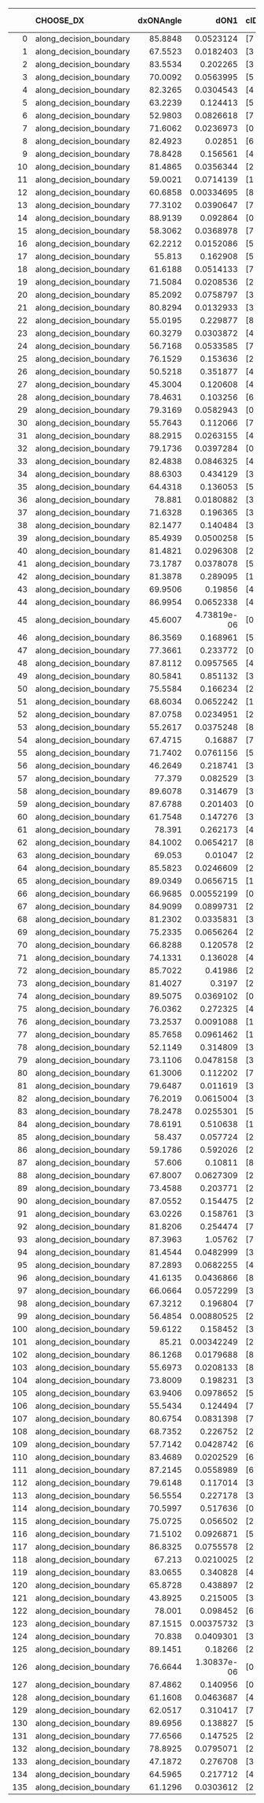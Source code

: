 |     | CHOOSE_DX               |   dxONAngle |        dON1 | cIDON1   |   dON_patch_1 |   nTON |         dON |   dxOFFAngle |       dOFF1 | cIDOFF1   |   dOFF_patch_1 |   nTOFF |        dOFF | SUCCESS   |   nExp |   dual_point_id |   subpoint_time_seconds |   total_execution_time |        logp |        dOFF/dON | Vote dOFF>dON   |
|----:|:------------------------|------------:|------------:|:---------|--------------:|-------:|------------:|-------------:|------------:|:----------|---------------:|--------:|------------:|:----------|-------:|----------------:|------------------------:|-----------------------:|------------:|----------------:|:----------------|
|   0 | along_decision_boundary |     85.8848 | 0.0523124   | [7 9]    |   0.0523124   |      1 | 0.0523124   |      79.0734 | 0.0170831   | [7 9]     |    0.0170831   |       1 | 0.0170831   | False     |      1 |               2 |                1.35354  |                1.74505 |  0          |     0.326559    | False           |
|   1 | along_decision_boundary |     67.5523 | 0.0182403   | [3 7]    |   0.0182403   |      1 | 0.0182403   |      68.449  | 0.107057    | [3 7]     |    0.107057    |       1 | 0.107057    | True      |      2 |               3 |                3.02605  |                4.77911 | -0.5        |     5.86928     | True            |
|   2 | along_decision_boundary |     83.5534 | 0.202265    | [3 7]    |   0.202265    |      1 | 0.202265    |      80.79   | 0.145052    | [3 7]     |    0.145052    |       1 | 0.145052    | False     |      3 |               4 |                5.59938  |               10.3834  | -0          |     0.717137    | False           |
|   3 | along_decision_boundary |     70.0092 | 0.0563995   | [5 9]    |   0.0563995   |      1 | 0.0563995   |      81.2018 | 0.253229    | [5 9]     |    0.253229    |       1 | 0.253229    | True      |      4 |               6 |                3.86039  |               14.2957  | -0.166667   |     4.48991     | True            |
|   4 | along_decision_boundary |     82.3265 | 0.0304543   | [4 8]    |   0.0304543   |      1 | 0.0304543   |      87.7473 | 0.729479    | [4 8]     |    0.729479    |       1 | 0.729479    | True      |      5 |               8 |                2.76726  |               17.1117  | -0          |    23.9533      | True            |
|   5 | along_decision_boundary |     63.2239 | 0.124413    | [5 7]    |   0.124413    |      1 | 0.124413    |      66.9182 | 0.0142109   | [5 7]     |    0.0142109   |       1 | 0.0142109   | False     |      6 |              11 |                2.71227  |               21.4604  | -0.1        |     0.114224    | False           |
|   6 | along_decision_boundary |     52.9803 | 0.0826618   | [7 9]    |   0.0826618   |      1 | 0.0826618   |      49.8653 | 0.0315742   | [7 9]     |    0.0315742   |       1 | 0.0315742   | False     |      7 |              13 |                2.6413   |               26.1949  | -0          |     0.381968    | False           |
|   7 | along_decision_boundary |     71.6062 | 0.0236973   | [0 1]    |   0.0236973   |      1 | 0.0236973   |      76.2773 | 0.13636     | [0 1]     |    0.13636     |       1 | 0.13636     | True      |      8 |              18 |                1.70852  |               32.226   | -0.0714286  |     5.75425     | True            |
|   8 | along_decision_boundary |     82.4923 | 0.02851     | [6 7]    |   0.02851     |      1 | 0.02851     |      77.2163 | 0.0304498   | [6 7]     |    0.0304498   |       1 | 0.0304498   | True      |      9 |              23 |                1.40133  |               33.7723  | -0          |     1.06804     | True            |
|   9 | along_decision_boundary |     78.8428 | 0.156561    | [4 6]    |   0.156561    |      1 | 0.156561    |      73.3303 | 0.0665316   | [4 6]     |    0.0665316   |       1 | 0.0665316   | False     |     10 |              24 |                2.68551  |               36.4628  | -0.0555556  |     0.424958    | False           |
|  10 | along_decision_boundary |     81.4865 | 0.0356344   | [2 5]    |   0.0356344   |      1 | 0.0356344   |      69.3532 | 0.183928    | [2 5]     |    0.183928    |       1 | 0.183928    | True      |     11 |              27 |                2.09721  |               38.6643  | -0          |     5.16153     | True            |
|  11 | along_decision_boundary |     59.0021 | 0.0714139   | [1 9]    |   0.0714139   |      1 | 0.0714139   |      58.2021 | 0.0244279   | [0 9]     |    0.0244279   |       1 | 0.0244279   | False     |     12 |              32 |                1.53166  |               43.6703  | -0.0454545  |     0.342061    | False           |
|  12 | along_decision_boundary |     60.6858 | 0.00334695  | [8 9]    |   0.00334695  |      1 | 0.00334695  |      69.6018 | 0.026164    | [8 9]     |    0.026164    |       1 | 0.026164    | True      |     13 |              33 |                1.4681   |               45.1448  | -0          |     7.81728     | True            |
|  13 | along_decision_boundary |     77.3102 | 0.0390647   | [7 9]    |   0.0390647   |      1 | 0.0390647   |      86.178  | 0.0737081   | [7 9]     |    0.0737081   |       1 | 0.0737081   | True      |     14 |              34 |                1.5253   |               46.6786  | -0.0384615  |     1.88682     | True            |
|  14 | along_decision_boundary |     88.9139 | 0.092864    | [0 7]    |   0.092864    |      1 | 0.092864    |      80.1838 | 0.00718712  | [0 7]     |    0.00718712  |       1 | 0.00718712  | False     |     15 |              35 |                1.16389  |               47.8495  | -0.142857   |     0.077394    | False           |
|  15 | along_decision_boundary |     58.3062 | 0.0368978   | [7 9]    |   0.0368978   |      1 | 0.0368978   |      66.6867 | 0.194109    | [7 9]     |    0.194109    |       1 | 0.194109    | True      |     16 |              41 |                3.54257  |               56.2014  | -0.0333333  |     5.26072     | True            |
|  16 | along_decision_boundary |     62.2212 | 0.0152086   | [5 7]    |   0.0152086   |      1 | 0.0152086   |      65.7523 | 0.000416438 | [5 7]     |    0.000416438 |       1 | 0.000416438 | False     |     17 |              42 |                0.950756 |               57.1571  | -0.125      |     0.0273818   | False           |
|  17 | along_decision_boundary |     55.813  | 0.162908    | [5 9]    |   0.162908    |      1 | 0.162908    |      63.8366 | 0.00652215  | [5 9]     |    0.00652215  |       1 | 0.00652215  | False     |     18 |              50 |                3.48602  |               62.1137  | -0.0294118  |     0.0400359   | False           |
|  18 | along_decision_boundary |     61.6188 | 0.0514133   | [7 9]    |   0.0514133   |      1 | 0.0514133   |      64.4734 | 0.319695    | [7 9]     |    0.319695    |       1 | 0.319695    | True      |     19 |              52 |                3.65411  |               65.8387  | -0          |     6.21813     | True            |
|  19 | along_decision_boundary |     71.5084 | 0.0208536   | [2 3]    |   0.0208536   |      1 | 0.0208536   |      77.6716 | 0.242318    | [2 3]     |    0.242318    |       1 | 0.242318    | True      |     20 |              55 |                2.06698  |               77.6063  | -0.0263158  |    11.62        | True            |
|  20 | along_decision_boundary |     85.2092 | 0.0758797   | [3 5]    |   0.0758797   |      1 | 0.0758797   |      89.0449 | 0.0771653   | [3 5]     |    0.0771653   |       1 | 0.0771653   | True      |     21 |              59 |                1.79019  |               84.5454  | -0.1        |     1.01694     | True            |
|  21 | along_decision_boundary |     80.8294 | 0.0132933   | [3 5]    |   0.0132933   |      1 | 0.0132933   |      83.9638 | 0.278348    | [3 5]     |    0.278348    |       1 | 0.278348    | True      |     22 |              62 |                2.87906  |               90.0858  | -0.214286   |    20.9389      | True            |
|  22 | along_decision_boundary |     55.0195 | 0.229877    | [8 9]    |   0.229877    |      1 | 0.229877    |      58.0048 | 0.325697    | [8 9]     |    0.325697    |       1 | 0.325697    | True      |     23 |              63 |                4.92899  |               95.0209  | -0.363636   |     1.41683     | True            |
|  23 | along_decision_boundary |     60.3279 | 0.0303872   | [4 7]    |   0.0303872   |      1 | 0.0303872   |      67.7796 | 0.114142    | [4 7]     |    0.114142    |       1 | 0.114142    | True      |     24 |              67 |                2.73147  |               98.9078  | -0.543478   |     3.75625     | True            |
|  24 | along_decision_boundary |     56.7168 | 0.0533585   | [7 9]    |   0.0533585   |      1 | 0.0533585   |      61.8239 | 0.0137619   | [7 9]     |    0.0137619   |       1 | 0.0137619   | False     |     25 |              69 |                1.34564  |              107.139   | -0.75       |     0.257915    | False           |
|  25 | along_decision_boundary |     76.1529 | 0.153636    | [2 3]    |   0.153636    |      1 | 0.153636    |      83.6949 | 0.40941     | [2 3]     |    0.40941     |       1 | 0.40941     | True      |     26 |              73 |                4.23807  |              119.62    | -0.5        |     2.66481     | True            |
|  26 | along_decision_boundary |     50.5218 | 0.351877    | [4 8]    |   0.351877    |      1 | 0.351877    |      56.1423 | 0.0237209   | [4 8]     |    0.0237209   |       1 | 0.0237209   | False     |     27 |              77 |                4.3028   |              124.053   | -0.692308   |     0.0674126   | False           |
|  27 | along_decision_boundary |     45.3004 | 0.120608    | [4 8]    |   0.120608    |      1 | 0.120608    |      50.0224 | 0.09292     | [4 8]     |    0.09292     |       1 | 0.09292     | False     |     28 |              78 |                3.00258  |              127.065   | -0.462963   |     0.770431    | False           |
|  28 | along_decision_boundary |     78.4631 | 0.103256    | [6 9]    |   0.103256    |      1 | 0.103256    |      81.6164 | 0.12536     | [6 9]     |    0.12536     |       1 | 0.12536     | True      |     29 |              80 |                1.70552  |              132.294   | -0.285714   |     1.21407     | True            |
|  29 | along_decision_boundary |     79.3169 | 0.0582943   | [0 1]    |   0.0582943   |      1 | 0.0582943   |      74.4253 | 0.332553    | [0 1]     |    0.332553    |       1 | 0.332553    | True      |     30 |              84 |                3.52641  |              140.074   | -0.431034   |     5.70473     | True            |
|  30 | along_decision_boundary |     55.7643 | 0.112066    | [7 9]    |   0.112066    |      1 | 0.112066    |      66.5614 | 0.119489    | [7 9]     |    0.119489    |       1 | 0.119489    | True      |     31 |              86 |                1.22386  |              141.355   | -0.6        |     1.06624     | True            |
|  31 | along_decision_boundary |     88.2915 | 0.0263155   | [4 6]    |   0.0263155   |      1 | 0.0263155   |      69.0038 | 0.12576     | [4 6]     |    0.12576     |       1 | 0.12576     | True      |     32 |              89 |                1.78587  |              143.255   | -0.790323   |     4.77893     | True            |
|  32 | along_decision_boundary |     79.1736 | 0.0397284   | [0 1]    |   0.0397284   |      1 | 0.0397284   |      73.57   | 0.0236413   | [0 1]     |    0.0236413   |       1 | 0.0236413   | False     |     33 |              90 |                1.99283  |              145.252   | -1          |     0.595073    | False           |
|  33 | along_decision_boundary |     82.4838 | 0.0846325   | [4 9]    |   0.0846325   |      1 | 0.0846325   |      66.7668 | 0.0884448   | [4 9]     |    0.0884448   |       1 | 0.0884448   | True      |     34 |              92 |                1.38633  |              146.686   | -0.742424   |     1.04505     | True            |
|  34 | along_decision_boundary |     88.6303 | 0.434129    | [3 9]    |   0.434129    |      1 | 0.434129    |      75.8469 | 0.526676    | [3 9]     |    0.526676    |       1 | 0.526676    | True      |     35 |              94 |                3.19265  |              151.378   | -0.941176   |     1.21318     | True            |
|  35 | along_decision_boundary |     64.4318 | 0.136053    | [5 7]    |   0.136053    |      1 | 0.136053    |      65.1097 | 0.0219483   | [5 7]     |    0.0219483   |       1 | 0.0219483   | False     |     36 |              95 |                2.02716  |              153.41    | -1.15714    |     0.161322    | False           |
|  36 | along_decision_boundary |     78.881  | 0.0180882   | [3 6]    |   0.0180882   |      1 | 0.0180882   |      86.6732 | 0.222042    | [3 6]     |    0.222042    |       1 | 0.222042    | True      |     37 |              99 |                2.45209  |              159.979   | -0.888889   |    12.2755      | True            |
|  37 | along_decision_boundary |     71.6328 | 0.196365    | [3 7]    |   0.196365    |      1 | 0.196365    |      79.2251 | 0.0685521   | [3 7]     |    0.0685521   |       1 | 0.0685521   | False     |     38 |             100 |                2.35328  |              162.34    | -1.09459    |     0.349106    | False           |
|  38 | along_decision_boundary |     82.1477 | 0.140484    | [3 7]    |   0.140484    |      1 | 0.140484    |      67.242  | 0.359845    | [3 7]     |    0.359845    |       1 | 0.359845    | True      |     39 |             104 |                4.42489  |              166.896   | -0.842105   |     2.56146     | True            |
|  39 | along_decision_boundary |     85.4939 | 0.0500258   | [5 9]    |   0.0500258   |      1 | 0.0500258   |      78.7884 | 0.0941405   | [5 9]     |    0.0941405   |       1 | 0.0941405   | True      |     40 |             107 |                2.90212  |              173.053   | -1.03846    |     1.88184     | True            |
|  40 | along_decision_boundary |     81.4821 | 0.0296308   | [2 3]    |   0.0296308   |      1 | 0.0296308   |      82.0819 | 0.0839082   | [2 3]     |    0.0839082   |       1 | 0.0839082   | True      |     41 |             109 |                1.02826  |              174.139   | -1.25       |     2.83178     | True            |
|  41 | along_decision_boundary |     73.1787 | 0.0378078   | [5 9]    |   0.0378078   |      1 | 0.0378078   |      75.9328 | 0.0427834   | [5 9]     |    0.0427834   |       1 | 0.0427834   | True      |     42 |             111 |                1.92047  |              176.105   | -1.47561    |     1.1316      | True            |
|  42 | along_decision_boundary |     81.3878 | 0.289095    | [1 5]    |   0.289095    |      1 | 0.289095    |      76.8586 | 0.225262    | [0 5]     |    0.225262    |       1 | 0.225262    | False     |     43 |             112 |                3.58638  |              179.7     | -1.71429    |     0.779197    | False           |
|  43 | along_decision_boundary |     69.9506 | 0.19856     | [4 6]    |   0.19856     |      1 | 0.19856     |      82.6758 | 0.027899    | [4 6]     |    0.027899    |       1 | 0.027899    | False     |     44 |             115 |                1.87434  |              181.667   | -1.40698    |     0.140507    | False           |
|  44 | along_decision_boundary |     86.9954 | 0.0652338   | [4 8]    |   0.0652338   |      1 | 0.0652338   |      79.8172 | 0.0296018   | [4 8]     |    0.0296018   |       1 | 0.0296018   | False     |     45 |             117 |                1.24694  |              185.197   | -1.13636    |     0.45378     | False           |
|  45 | along_decision_boundary |     45.6007 | 4.73819e-06 | [0 9]    |   4.73819e-06 |      1 | 4.73819e-06 |      67.7044 | 0.0948294   | [1 9]     |    0.0948294   |       1 | 0.0948294   | True      |     46 |             119 |                1.18034  |              186.414   | -0.9        | 20013.8         | True            |
|  46 | along_decision_boundary |     86.3569 | 0.168961    | [5 9]    |   0.168961    |      1 | 0.168961    |      79.453  | 0.0693235   | [5 9]     |    0.0693235   |       1 | 0.0693235   | False     |     47 |             122 |                2.14427  |              197.332   | -1.08696    |     0.410293    | False           |
|  47 | along_decision_boundary |     77.3661 | 0.233772    | [0 1]    |   0.233772    |      1 | 0.233772    |      61.5154 | 0.0127155   | [0 1]     |    0.0127155   |       1 | 0.0127155   | False     |     48 |             126 |                3.68984  |              201.19    | -0.861702   |     0.0543927   | False           |
|  48 | along_decision_boundary |     87.8112 | 0.0957565   | [4 9]    |   0.0957565   |      1 | 0.0957565   |      86.0972 | 0.0780784   | [4 9]     |    0.0780784   |       1 | 0.0780784   | False     |     49 |             127 |                1.69784  |              202.895   | -0.666667   |     0.815384    | False           |
|  49 | along_decision_boundary |     80.5841 | 0.851132    | [3 7]    |   0.851132    |      1 | 0.851132    |      60.6849 | 0.00322245  | [3 7]     |    0.00322245  |       1 | 0.00322245  | False     |     50 |             129 |                3.66138  |              206.614   | -0.5        |     0.00378607  | False           |
|  50 | along_decision_boundary |     75.5584 | 0.166234    | [2 4]    |   0.166234    |      1 | 0.166234    |      79.1004 | 0.0634441   | [2 4]     |    0.0634441   |       1 | 0.0634441   | False     |     51 |             130 |                4.02204  |              210.643   | -0.36       |     0.381657    | False           |
|  51 | along_decision_boundary |     68.6034 | 0.0652242   | [1 7]    |   0.0652242   |      1 | 0.0652242   |      66.5291 | 0.0274125   | [0 7]     |    0.0274125   |       1 | 0.0274125   | False     |     52 |             132 |                1.73646  |              217.525   | -0.245098   |     0.420282    | False           |
|  52 | along_decision_boundary |     87.0758 | 0.0234951   | [2 3]    |   0.0234951   |      1 | 0.0234951   |      85.7346 | 0.314172    | [2 3]     |    0.314172    |       1 | 0.314172    | True      |     53 |             133 |                3.99283  |              221.524   | -0.153846   |    13.3718      | True            |
|  53 | along_decision_boundary |     55.2617 | 0.0375248   | [8 9]    |   0.0375248   |      1 | 0.0375248   |      60.5214 | 0.141343    | [8 9]     |    0.141343    |       1 | 0.141343    | True      |     54 |             134 |                2.44526  |              223.974   | -0.235849   |     3.76664     | True            |
|  54 | along_decision_boundary |     67.4715 | 0.16887     | [7 9]    |   0.16887     |      1 | 0.16887     |      66.8474 | 0.49122     | [7 9]     |    0.49122     |       1 | 0.49122     | True      |     55 |             136 |                4.75826  |              228.784   | -0.333333   |     2.90886     | True            |
|  55 | along_decision_boundary |     71.7402 | 0.0761156   | [5 7]    |   0.0761156   |      1 | 0.0761156   |      70.4168 | 0.0858988   | [5 7]     |    0.0858988   |       1 | 0.0858988   | True      |     56 |             137 |                2.93203  |              231.723   | -0.445455   |     1.12853     | True            |
|  56 | along_decision_boundary |     46.2649 | 0.218741    | [3 4]    |   0.218741    |      1 | 0.218741    |      54.5916 | 0.0470136   | [3 4]     |    0.0470136   |       1 | 0.0470136   | False     |     57 |             145 |                3.71457  |              240.812   | -0.571429   |     0.214928    | False           |
|  57 | along_decision_boundary |     77.379  | 0.082529    | [3 6]    |   0.082529    |      1 | 0.082529    |      76.1215 | 0.0308698   | [3 6]     |    0.0308698   |       1 | 0.0308698   | False     |     58 |             152 |                2.05948  |              246.306   | -0.429825   |     0.374048    | False           |
|  58 | along_decision_boundary |     89.6078 | 0.314679    | [3 5]    |   0.314679    |      1 | 0.314679    |      78.9946 | 0.00617769  | [3 5]     |    0.00617769  |       1 | 0.00617769  | False     |     59 |             158 |                3.21844  |              252.972   | -0.310345   |     0.0196317   | False           |
|  59 | along_decision_boundary |     87.6788 | 0.201403    | [0 9]    |   0.201403    |      1 | 0.201403    |      72.4953 | 0.0195512   | [1 9]     |    0.0195512   |       1 | 0.0195512   | False     |     60 |             159 |                3.40827  |              256.389   | -0.211864   |     0.0970753   | False           |
|  60 | along_decision_boundary |     61.7548 | 0.147276    | [3 4]    |   0.147276    |      1 | 0.147276    |      67.7956 | 0.0221489   | [3 4]     |    0.0221489   |       1 | 0.0221489   | False     |     61 |             160 |                2.63428  |              259.031   | -0.133333   |     0.150391    | False           |
|  61 | along_decision_boundary |     78.391  | 0.262173    | [4 7]    |   0.262173    |      1 | 0.262173    |      78.0498 | 0.185078    | [4 7]     |    0.185078    |       1 | 0.185078    | False     |     62 |             167 |                3.01464  |              267.062   | -0.0737705  |     0.705939    | False           |
|  62 | along_decision_boundary |     84.1002 | 0.0654217   | [8 9]    |   0.0654217   |      1 | 0.0654217   |      84.9667 | 0.0600225   | [8 9]     |    0.0600225   |       1 | 0.0600225   | False     |     63 |             171 |                2.12881  |              271       | -0.0322581  |     0.917472    | False           |
|  63 | along_decision_boundary |     69.053  | 0.01047     | [2 4]    |   0.01047     |      1 | 0.01047     |      73.178  | 0.0049862   | [2 4]     |    0.0049862   |       1 | 0.0049862   | False     |     64 |             172 |                1.04814  |              272.055   | -0.00793651 |     0.476238    | False           |
|  64 | along_decision_boundary |     85.5823 | 0.0246609   | [2 7]    |   0.0246609   |      1 | 0.0246609   |      84.2829 | 0.0227118   | [2 7]     |    0.0227118   |       1 | 0.0227118   | False     |     65 |             173 |                1.50126  |              273.564   | -0          |     0.920963    | False           |
|  65 | along_decision_boundary |     89.0349 | 0.0656715   | [1 2]    |   0.0656715   |      1 | 0.0656715   |      71.3264 | 8.43829e-06 | [1 2]     |    8.43829e-06 |       1 | 8.43829e-06 | False     |     66 |             175 |                1.34978  |              277.829   | -0.00769231 |     0.000128492 | False           |
|  66 | along_decision_boundary |     66.9685 | 0.00552199  | [0 1]    |   0.00552199  |      1 | 0.00552199  |      66.2017 | 0.0468985   | [0 1]     |    0.0468985   |       1 | 0.0468985   | True      |     67 |             176 |                1.01648  |              278.851   | -0.030303   |     8.49304     | True            |
|  67 | along_decision_boundary |     84.9099 | 0.0899731   | [2 3]    |   0.0899731   |      1 | 0.0899731   |      71.4633 | 0.0916291   | [2 3]     |    0.0916291   |       1 | 0.0916291   | True      |     68 |             177 |                1.24798  |              280.107   | -0.00746269 |     1.0184      | True            |
|  68 | along_decision_boundary |     81.2302 | 0.0335831   | [3 8]    |   0.0335831   |      1 | 0.0335831   |      81.2667 | 0.46017     | [3 8]     |    0.46017     |       1 | 0.46017     | True      |     69 |             179 |                2.93814  |              285.192   | -0          |    13.7024      | True            |
|  69 | along_decision_boundary |     75.2335 | 0.0656264   | [2 7]    |   0.0656264   |      1 | 0.0656264   |      89.2465 | 0.0987121   | [2 7]     |    0.0987121   |       1 | 0.0987121   | True      |     70 |             180 |                1.75617  |              286.957   | -0.00724638 |     1.50415     | True            |
|  70 | along_decision_boundary |     66.8288 | 0.120578    | [2 4]    |   0.120578    |      1 | 0.120578    |      69.8507 | 0.0303832   | [2 4]     |    0.0303832   |       1 | 0.0303832   | False     |     71 |             181 |                1.67947  |              288.641   | -0.0285714  |     0.25198     | False           |
|  71 | along_decision_boundary |     74.1331 | 0.136028    | [4 5]    |   0.136028    |      1 | 0.136028    |      85.9124 | 0.114479    | [4 5]     |    0.114479    |       1 | 0.114479    | False     |     72 |             182 |                2.34196  |              290.989   | -0.00704225 |     0.84159     | False           |
|  72 | along_decision_boundary |     85.7022 | 0.41986     | [2 7]    |   0.41986     |      1 | 0.41986     |      75.6552 | 0.142332    | [2 7]     |    0.142332    |       1 | 0.142332    | False     |     73 |             184 |                3.47527  |              294.535   | -0          |     0.338998    | False           |
|  73 | along_decision_boundary |     81.4027 | 0.3197      | [2 3]    |   0.3197      |      1 | 0.3197      |      75.5822 | 0.0603816   | [2 3]     |    0.0603816   |       1 | 0.0603816   | False     |     74 |             185 |                1.64979  |              296.191   | -0.00684932 |     0.18887     | False           |
|  74 | along_decision_boundary |     89.5075 | 0.0369102   | [0 7]    |   0.0369102   |      1 | 0.0369102   |      68.4618 | 0.156415    | [1 7]     |    0.156415    |       1 | 0.156415    | True      |     75 |             186 |                1.48799  |              297.684   | -0.027027   |     4.23771     | True            |
|  75 | along_decision_boundary |     76.0362 | 0.272325    | [4 7]    |   0.272325    |      1 | 0.272325    |      76.099  | 0.0062629   | [4 7]     |    0.0062629   |       1 | 0.0062629   | False     |     76 |             188 |                4.35491  |              304.078   | -0.00666667 |     0.0229979   | False           |
|  76 | along_decision_boundary |     73.2537 | 0.0091088   | [1 5]    |   0.0091088   |      1 | 0.0091088   |      74.9226 | 0.16805     | [0 5]     |    0.16805     |       1 | 0.16805     | True      |     77 |             189 |                1.824    |              305.907   | -0.0263158  |    18.4492      | True            |
|  77 | along_decision_boundary |     85.7658 | 0.0961462   | [1 9]    |   0.0961462   |      1 | 0.0961462   |      81.5467 | 1.54421     | [0 9]     |    1.54421     |       1 | 1.54421     | True      |     78 |             191 |                6.29769  |              314.318   | -0.00649351 |    16.0611      | True            |
|  78 | along_decision_boundary |     52.1149 | 0.314809    | [3 5]    |   0.314809    |      1 | 0.314809    |      72.7437 | 0.230379    | [3 5]     |    0.230379    |       1 | 0.230379    | False     |     79 |             195 |                2.33046  |              316.803   | -0          |     0.731805    | False           |
|  79 | along_decision_boundary |     73.1106 | 0.0478158   | [3 5]    |   0.0478158   |      1 | 0.0478158   |      80.1005 | 0.120527    | [3 5]     |    0.120527    |       1 | 0.120527    | True      |     80 |             198 |                0.968403 |              320.197   | -0.00632911 |     2.52065     | True            |
|  80 | along_decision_boundary |     61.3006 | 0.112202    | [7 9]    |   0.112202    |      1 | 0.112202    |      52.8904 | 0.0655049   | [7 9]     |    0.0655049   |       1 | 0.0655049   | False     |     81 |             199 |                2.18026  |              322.382   | -0          |     0.583815    | False           |
|  81 | along_decision_boundary |     79.6487 | 0.011619    | [3 6]    |   0.011619    |      1 | 0.011619    |      83.8375 | 0.112687    | [3 6]     |    0.112687    |       1 | 0.112687    | True      |     82 |             203 |                3.09059  |              325.608   | -0.00617284 |     9.69853     | True            |
|  82 | along_decision_boundary |     76.2019 | 0.0615004   | [3 6]    |   0.0615004   |      1 | 0.0615004   |      72.7039 | 0.0318437   | [3 6]     |    0.0318437   |       1 | 0.0318437   | False     |     83 |             204 |                1.85071  |              327.464   | -0          |     0.51778     | False           |
|  83 | along_decision_boundary |     78.2478 | 0.0255301   | [5 8]    |   0.0255301   |      1 | 0.0255301   |      77.8289 | 0.0118033   | [5 8]     |    0.0118033   |       1 | 0.0118033   | False     |     84 |             206 |                1.05045  |              328.559   | -0.0060241  |     0.462328    | False           |
|  84 | along_decision_boundary |     78.6191 | 0.510638    | [1 2]    |   0.510638    |      1 | 0.510638    |      51.729  | 0.245452    | [0 2]     |    0.245452    |       1 | 0.245452    | False     |     85 |             207 |                5.58184  |              334.147   | -0.0238095  |     0.480676    | False           |
|  85 | along_decision_boundary |     58.437  | 0.057724    | [2 3]    |   0.057724    |      1 | 0.057724    |      71.6959 | 0.128488    | [2 3]     |    0.128488    |       1 | 0.128488    | True      |     86 |             208 |                2.29083  |              336.443   | -0.0529412  |     2.2259      | True            |
|  86 | along_decision_boundary |     59.1786 | 0.592026    | [2 7]    |   0.592026    |      1 | 0.592026    |      63.4855 | 0.124125    | [2 7]     |    0.124125    |       1 | 0.124125    | False     |     87 |             212 |                3.36982  |              339.954   | -0.0232558  |     0.209662    | False           |
|  87 | along_decision_boundary |     57.606  | 0.10811     | [8 9]    |   0.10811     |      1 | 0.10811     |      65.7507 | 0.105352    | [8 9]     |    0.105352    |       1 | 0.105352    | False     |     88 |             213 |                2.03997  |              341.999   | -0.0517241  |     0.97449     | False           |
|  88 | along_decision_boundary |     67.8007 | 0.0627309   | [2 7]    |   0.0627309   |      1 | 0.0627309   |      71.9941 | 0.0220065   | [2 7]     |    0.0220065   |       1 | 0.0220065   | False     |     89 |             214 |                1.12773  |              343.135   | -0.0909091  |     0.350809    | False           |
|  89 | along_decision_boundary |     73.4588 | 0.203771    | [2 6]    |   0.203771    |      1 | 0.203771    |      78.7816 | 0.0410846   | [2 6]     |    0.0410846   |       1 | 0.0410846   | False     |     90 |             215 |                1.58241  |              344.727   | -0.140449   |     0.201622    | False           |
|  90 | along_decision_boundary |     87.0552 | 0.154475    | [2 4]    |   0.154475    |      1 | 0.154475    |      69.837  | 0.0490713   | [2 4]     |    0.0490713   |       1 | 0.0490713   | False     |     91 |             216 |                2.5755   |              347.311   | -0.2        |     0.317664    | False           |
|  91 | along_decision_boundary |     63.0226 | 0.158761    | [3 6]    |   0.158761    |      1 | 0.158761    |      75.9179 | 0.264738    | [3 6]     |    0.264738    |       1 | 0.264738    | True      |     92 |             217 |                4.01292  |              351.332   | -0.269231   |     1.66752     | True            |
|  92 | along_decision_boundary |     81.8206 | 0.254474    | [7 9]    |   0.254474    |      1 | 0.254474    |      59.0213 | 0.0618548   | [7 9]     |    0.0618548   |       1 | 0.0618548   | False     |     93 |             220 |                3.18186  |              360.515   | -0.195652   |     0.243069    | False           |
|  93 | along_decision_boundary |     87.3963 | 1.05762     | [7 9]    |   1.05762     |      1 | 1.05762     |      73.0922 | 0.278082    | [7 9]     |    0.278082    |       1 | 0.278082    | False     |     94 |             221 |                4.59404  |              365.119   | -0.263441   |     0.262931    | False           |
|  94 | along_decision_boundary |     81.4544 | 0.0482999   | [3 5]    |   0.0482999   |      1 | 0.0482999   |      64.3334 | 0.121259    | [3 5]     |    0.121259    |       1 | 0.121259    | True      |     95 |             225 |                1.78048  |              369.992   | -0.340426   |     2.51054     | True            |
|  95 | along_decision_boundary |     87.2893 | 0.0682255   | [4 6]    |   0.0682255   |      1 | 0.0682255   |      89.7469 | 0.0639999   | [4 6]     |    0.0639999   |       1 | 0.0639999   | False     |     96 |             226 |                1.91959  |              371.921   | -0.257895   |     0.938065    | False           |
|  96 | along_decision_boundary |     41.6135 | 0.0436866   | [8 9]    |   0.0436866   |      1 | 0.0436866   |      44.2972 | 0.11042     | [8 9]     |    0.11042     |       1 | 0.11042     | True      |     97 |             233 |                2.64773  |              376.843   | -0.333333   |     2.52756     | True            |
|  97 | along_decision_boundary |     66.0664 | 0.0572299   | [3 9]    |   0.0572299   |      1 | 0.0572299   |      77.588  | 0.0882249   | [3 9]     |    0.0882249   |       1 | 0.0882249   | True      |     98 |             234 |                2.66697  |              379.517   | -0.252577   |     1.54159     | True            |
|  98 | along_decision_boundary |     67.3212 | 0.196804    | [7 9]    |   0.196804    |      1 | 0.196804    |      77.8031 | 0.21182     | [7 9]     |    0.21182     |       1 | 0.21182     | True      |     99 |             235 |                1.98594  |              381.512   | -0.183673   |     1.0763      | True            |
|  99 | along_decision_boundary |     56.4854 | 0.00880525  | [2 3]    |   0.00880525  |      1 | 0.00880525  |      57.5631 | 0.0147852   | [2 3]     |    0.0147852   |       1 | 0.0147852   | True      |    100 |             244 |                1.62562  |              391.618   | -0.126263   |     1.67913     | True            |
| 100 | along_decision_boundary |     59.6122 | 0.158452    | [3 4]    |   0.158452    |      1 | 0.158452    |      62.2201 | 0.361055    | [3 4]     |    0.361055    |       1 | 0.361055    | True      |    101 |             245 |                4.12568  |              395.75    | -0.08       |     2.27865     | True            |
| 101 | along_decision_boundary |     85.21   | 0.00342249  | [2 7]    |   0.00342249  |      1 | 0.00342249  |      87.0559 | 0.0849636   | [2 7]     |    0.0849636   |       1 | 0.0849636   | True      |    102 |             246 |                1.72223  |              397.479   | -0.0445545  |    24.8251      | True            |
| 102 | along_decision_boundary |     86.1268 | 0.0179688   | [8 9]    |   0.0179688   |      1 | 0.0179688   |      89.1702 | 0.166809    | [8 9]     |    0.166809    |       1 | 0.166809    | True      |    103 |             248 |                2.4674   |              404.403   | -0.0196078  |     9.28323     | True            |
| 103 | along_decision_boundary |     55.6973 | 0.0208133   | [8 9]    |   0.0208133   |      1 | 0.0208133   |      64.5843 | 0.113458    | [8 9]     |    0.113458    |       1 | 0.113458    | True      |    104 |             250 |                1.53974  |              408.046   | -0.00485437 |     5.4512      | True            |
| 104 | along_decision_boundary |     73.8009 | 0.198231    | [3 7]    |   0.198231    |      1 | 0.198231    |      74.6743 | 0.0261332   | [3 7]     |    0.0261332   |       1 | 0.0261332   | False     |    105 |             251 |                1.65864  |              409.714   | -0          |     0.131832    | False           |
| 105 | along_decision_boundary |     63.9406 | 0.0978652   | [5 7]    |   0.0978652   |      1 | 0.0978652   |      62.769  | 0.122971    | [5 7]     |    0.122971    |       1 | 0.122971    | True      |    106 |             253 |                2.11976  |              419.517   | -0.0047619  |     1.25653     | True            |
| 106 | along_decision_boundary |     55.5434 | 0.124494    | [7 9]    |   0.124494    |      1 | 0.124494    |      51.7052 | 0.466862    | [7 9]     |    0.466862    |       1 | 0.466862    | True      |    107 |             254 |                3.20779  |              422.729   | -0          |     3.75008     | True            |
| 107 | along_decision_boundary |     80.6754 | 0.0831398   | [7 9]    |   0.0831398   |      1 | 0.0831398   |      75.8514 | 0.188781    | [7 9]     |    0.188781    |       1 | 0.188781    | True      |    108 |             255 |                2.32295  |              425.058   | -0.0046729  |     2.27064     | True            |
| 108 | along_decision_boundary |     68.7352 | 0.226752    | [2 3]    |   0.226752    |      1 | 0.226752    |      66.348  | 0.236866    | [2 3]     |    0.236866    |       1 | 0.236866    | True      |    109 |             260 |                2.02338  |              433.067   | -0.0185185  |     1.0446      | True            |
| 109 | along_decision_boundary |     57.7142 | 0.0428742   | [6 9]    |   0.0428742   |      1 | 0.0428742   |      65.1281 | 0.184996    | [6 9]     |    0.184996    |       1 | 0.184996    | True      |    110 |             263 |                2.03176  |              436.763   | -0.0412844  |     4.31485     | True            |
| 110 | along_decision_boundary |     83.4689 | 0.0202529   | [6 9]    |   0.0202529   |      1 | 0.0202529   |      88.2636 | 0.0179734   | [6 9]     |    0.0179734   |       1 | 0.0179734   | False     |    111 |             264 |                1.7228   |              438.492   | -0.0727273  |     0.887449    | False           |
| 111 | along_decision_boundary |     87.2145 | 0.0558989   | [6 7]    |   0.0558989   |      1 | 0.0558989   |      84.2494 | 0.0262475   | [6 7]     |    0.0262475   |       1 | 0.0262475   | False     |    112 |             266 |                1.41511  |              439.984   | -0.0405405  |     0.469552    | False           |
| 112 | along_decision_boundary |     79.6148 | 0.117014    | [3 5]    |   0.117014    |      1 | 0.117014    |      88.2237 | 0.0301284   | [3 5]     |    0.0301284   |       1 | 0.0301284   | False     |    113 |             267 |                1.28995  |              441.28    | -0.0178571  |     0.257477    | False           |
| 113 | along_decision_boundary |     56.5554 | 0.227178    | [3 5]    |   0.227178    |      1 | 0.227178    |      60.3253 | 0.228345    | [3 5]     |    0.228345    |       1 | 0.228345    | True      |    114 |             268 |                6.18985  |              447.475   | -0.00442478 |     1.00514     | True            |
| 114 | along_decision_boundary |     70.5997 | 0.517636    | [0 1]    |   0.517636    |      1 | 0.517636    |      76.3279 | 0.0419214   | [0 1]     |    0.0419214   |       1 | 0.0419214   | False     |    115 |             269 |                6.14418  |              453.629   | -0.0175439  |     0.0809863   | False           |
| 115 | along_decision_boundary |     75.0725 | 0.056502    | [2 7]    |   0.056502    |      1 | 0.056502    |      68.506  | 0.160927    | [2 7]     |    0.160927    |       1 | 0.160927    | True      |    116 |             271 |                2.16507  |              455.85    | -0.00434783 |     2.84817     | True            |
| 116 | along_decision_boundary |     71.5102 | 0.0926871   | [5 7]    |   0.0926871   |      1 | 0.0926871   |      81.9145 | 0.0553606   | [5 7]     |    0.0553606   |       1 | 0.0553606   | False     |    117 |             274 |                1.26099  |              457.239   | -0.0172414  |     0.597285    | False           |
| 117 | along_decision_boundary |     86.8325 | 0.0755578   | [2 4]    |   0.0755578   |      1 | 0.0755578   |      71.2165 | 0.0771491   | [2 4]     |    0.0771491   |       1 | 0.0771491   | True      |    118 |             289 |                2.68732  |              464.335   | -0.0042735  |     1.02106     | True            |
| 118 | along_decision_boundary |     67.213  | 0.0210025   | [2 3]    |   0.0210025   |      1 | 0.0210025   |      66.2613 | 0.0633      | [2 3]     |    0.0633      |       1 | 0.0633      | True      |    119 |             290 |                1.74862  |              466.089   | -0.0169492  |     3.01393     | True            |
| 119 | along_decision_boundary |     83.0655 | 0.340828    | [4 7]    |   0.340828    |      1 | 0.340828    |      78      | 0.614287    | [4 7]     |    0.614287    |       1 | 0.614287    | True      |    120 |             291 |                3.38876  |              469.484   | -0.0378151  |     1.80234     | True            |
| 120 | along_decision_boundary |     65.8728 | 0.438897    | [2 7]    |   0.438897    |      1 | 0.438897    |      71.2503 | 0.41063     | [2 7]     |    0.41063     |       1 | 0.41063     | False     |    121 |             297 |                2.76825  |              472.522   | -0.0666667  |     0.935594    | False           |
| 121 | along_decision_boundary |     43.8925 | 0.215005    | [3 6]    |   0.215005    |      1 | 0.215005    |      61.1398 | 0.0607595   | [3 6]     |    0.0607595   |       1 | 0.0607595   | False     |    122 |             298 |                2.59849  |              475.125   | -0.0371901  |     0.282596    | False           |
| 122 | along_decision_boundary |     78.001  | 0.098452    | [6 9]    |   0.098452    |      1 | 0.098452    |      79.3524 | 0.00714186  | [6 9]     |    0.00714186  |       1 | 0.00714186  | False     |    123 |             300 |                2.08934  |              477.265   | -0.0163934  |     0.0725415   | False           |
| 123 | along_decision_boundary |     87.1515 | 0.00375732  | [3 4]    |   0.00375732  |      1 | 0.00375732  |      71.595  | 0.155629    | [3 4]     |    0.155629    |       1 | 0.155629    | True      |    124 |             302 |                3.85873  |              481.17    | -0.00406504 |    41.4202      | True            |
| 124 | along_decision_boundary |     70.838  | 0.0409301   | [3 4]    |   0.0409301   |      1 | 0.0409301   |      66.1587 | 0.016193    | [3 4]     |    0.016193    |       1 | 0.016193    | False     |    125 |             303 |                1.54417  |              482.723   | -0.016129   |     0.395627    | False           |
| 125 | along_decision_boundary |     89.1451 | 0.18266     | [2 7]    |   0.18266     |      1 | 0.18266     |      80.8811 | 0.866793    | [2 7]     |    0.866793    |       1 | 0.866793    | True      |    126 |             304 |                4.36194  |              487.093   | -0.004      |     4.74539     | True            |
| 126 | along_decision_boundary |     76.6644 | 1.30837e-06 | [0 9]    |   1.30837e-06 |      1 | 1.30837e-06 |      75.6522 | 0.129389    | [1 9]     |    0.129389    |       1 | 0.129389    | True      |    127 |             306 |                1.25544  |              488.411   | -0.015873   | 98893.5         | True            |
| 127 | along_decision_boundary |     87.4862 | 0.140956    | [0 9]    |   0.140956    |      1 | 0.140956    |      89.2162 | 0.143246    | [0 9]     |    0.143246    |       1 | 0.143246    | True      |    128 |             307 |                2.01963  |              490.44    | -0.0354331  |     1.01625     | True            |
| 128 | along_decision_boundary |     61.1608 | 0.0463687   | [4 8]    |   0.0463687   |      1 | 0.0463687   |      64.5799 | 0.0294073   | [4 8]     |    0.0294073   |       1 | 0.0294073   | False     |    129 |             309 |                2.27818  |              492.761   | -0.0625     |     0.634205    | False           |
| 129 | along_decision_boundary |     62.0517 | 0.310417    | [7 9]    |   0.310417    |      1 | 0.310417    |      73.2649 | 0.251849    | [7 9]     |    0.251849    |       1 | 0.251849    | False     |    130 |             310 |                2.17381  |              494.94    | -0.0348837  |     0.811325    | False           |
| 130 | along_decision_boundary |     89.6956 | 0.138827    | [5 7]    |   0.138827    |      1 | 0.138827    |      68.0982 | 0.319405    | [5 7]     |    0.319405    |       1 | 0.319405    | True      |    131 |             315 |                3.1027   |              502.467   | -0.0153846  |     2.30074     | True            |
| 131 | along_decision_boundary |     77.6566 | 0.147525    | [2 5]    |   0.147525    |      1 | 0.147525    |      75.4151 | 0.275116    | [2 5]     |    0.275116    |       1 | 0.275116    | True      |    132 |             316 |                3.48518  |              505.96    | -0.0343511  |     1.86487     | True            |
| 132 | along_decision_boundary |     78.8925 | 0.0795071   | [2 8]    |   0.0795071   |      1 | 0.0795071   |      75.0012 | 0.189591    | [2 8]     |    0.189591    |       1 | 0.189591    | True      |    133 |             323 |                3.28447  |              513.793   | -0.0606061  |     2.38458     | True            |
| 133 | along_decision_boundary |     47.1872 | 0.276708    | [3 9]    |   0.276708    |      1 | 0.276708    |      44.6336 | 0.128516    | [3 9]     |    0.128516    |       1 | 0.128516    | False     |    134 |             327 |                3.75284  |              517.723   | -0.093985   |     0.464447    | False           |
| 134 | along_decision_boundary |     64.5965 | 0.217712    | [4 7]    |   0.217712    |      1 | 0.217712    |      67.3746 | 0.224744    | [4 7]     |    0.224744    |       1 | 0.224744    | True      |    135 |             329 |                3.83972  |              521.636   | -0.0597015  |     1.0323      | True            |
| 135 | along_decision_boundary |     61.1296 | 0.0303612   | [2 3]    |   0.0303612   |      1 | 0.0303612   |      59.1657 | 0.701728    | [2 3]     |    0.701728    |       1 | 0.701728    | True      |    136 |             333 |                3.0063   |              524.784   | -0.0925926  |    23.1126      | True            |